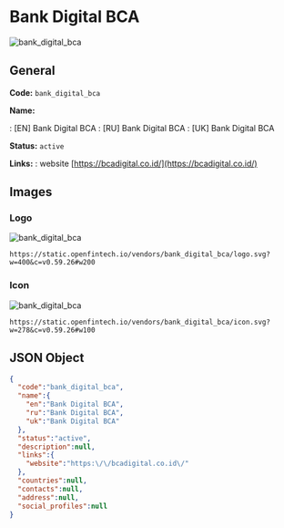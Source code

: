 
# Bank Digital BCA 
![bank_digital_bca](https://static.openfintech.io/vendors/bank_digital_bca/logo.svg?w=400&c=v0.59.26#w200)  

## General 
 
**Code:** `bank_digital_bca` 
 
**Name:** 
 
:	[EN] Bank Digital BCA 
:	[RU] Bank Digital BCA 
:	[UK] Bank Digital BCA 
 
**Status:** `active` 
 
**Links:** 
: website [https://bcadigital.co.id/](https://bcadigital.co.id/) 
 

## Images 

### Logo 
 
![bank_digital_bca](https://static.openfintech.io/vendors/bank_digital_bca/logo.svg?w=400&c=v0.59.26#w200)  

```
https://static.openfintech.io/vendors/bank_digital_bca/logo.svg?w=400&c=v0.59.26#w200
```  

### Icon 
 
![bank_digital_bca](https://static.openfintech.io/vendors/bank_digital_bca/icon.svg?w=278&c=v0.59.26#w100)  

```
https://static.openfintech.io/vendors/bank_digital_bca/icon.svg?w=278&c=v0.59.26#w100
```  

## JSON Object 

```json
{
  "code":"bank_digital_bca",
  "name":{
    "en":"Bank Digital BCA",
    "ru":"Bank Digital BCA",
    "uk":"Bank Digital BCA"
  },
  "status":"active",
  "description":null,
  "links":{
    "website":"https:\/\/bcadigital.co.id\/"
  },
  "countries":null,
  "contacts":null,
  "address":null,
  "social_profiles":null
}
```  
